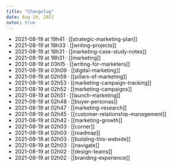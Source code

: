 ```yaml
---
title: "Changelog"
date: Aug 19, 2021
notoc: true
---
```


- 2021-08-19 at 19h41 · [[strategic-marketing-plan]]
- 2021-08-19 at 18h33 · [[writing-projects]]
- 2021-08-19 at 18h31 · [[marketing-case-study-notes]]
- 2021-08-19 at 18h31 · [[marketing]]
- 2021-08-19 at 03h15 · [[writing-for-marketers]]
- 2021-08-19 at 03h09 · [[digital-marketing]]
- 2021-08-19 at 02h59 · [[pillars-of-marketing]]
- 2021-08-19 at 02h53 · [[marketing-campaign-tracking]]
- 2021-08-19 at 02h52 · [[marketing-campaigns]]
- 2021-08-19 at 02h51 · [[launch-marketing]]
- 2021-08-19 at 02h48 · [[buyer-personas]]
- 2021-08-19 at 02h47 · [[marketing-research]]
- 2021-08-19 at 02h45 · [[customer-relationship-management]]
- 2021-08-19 at 02h42 · [[marketing-growth]]
- 2021-08-19 at 02h03 · [[corner]]
- 2021-08-19 at 02h03 · [[roadmap]]
- 2021-08-19 at 02h03 · [[building-this-website]]
- 2021-08-19 at 02h03 · [[navigate]]
- 2021-08-19 at 02h02 · [[design-teams]]
- 2021-08-19 at 02h02 · [[branding-experience]]
